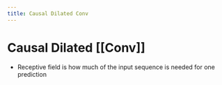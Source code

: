 ```yaml
---
title: Causal Dilated Conv
---
```


# Causal Dilated [[Conv]]
- Receptive field is how much of the input sequence is needed for one prediction




















